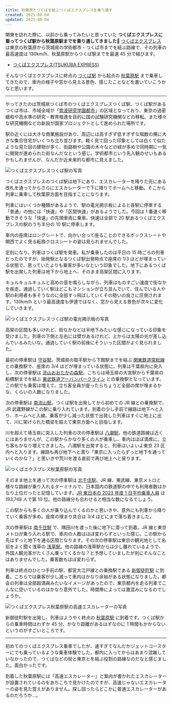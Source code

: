 ```yaml
---
title: 秋葉原とつくばを結ぶつくばエクスプレスを乗り通す
created: 2025-08-04
updated: 2025-08-04
---
```


関東を訪れた際に、以前から乗ってみたいと思っていた **つくばエクスプレスに乗ってつくば駅から秋葉原駅までを乗り通してきました🚃** [つくばエクスプレス](https://www.mir.co.jp/) は東京の秋葉原から茨城県の学術都市・つくば市までを結ぶ路線で、その列車の最高速度は 130km/h、秋葉原駅からつくば駅までを最速 45 分で結びます。

- [つくばエクスプレス(TSUKUBA EXPRESS)](https://www.mir.co.jp/)

そんなつくばエクスプレスに終点の [つくば駅](https://www.mir.co.jp/route_map/tsukuba/) から起点の [秋葉原駅](https://www.mir.co.jp/route_map/akihabara/) まで乗車してきたので、車内の様子や窓から見える景色、感じたことなどを書いていこうかなと思います。

---

やってきたのは茨城県つくば市のつくばエクスプレスつくば駅。つくば駅があるつくば市は、市域全域が「[筑波研究学園都市](https://www.city.tsukuba.lg.jp/soshikikarasagasu/toshikeikakubutoshikeikakuka/gyomuannai/4/3/1002135.html)」の区域となっており、東京の過密緩和や高水準の研究・教育推進を目的に国の試験研究機関などの移転、また様々な研究機関などの新設が国家プロジェクトとして進められた場所です。

駅の近くには大きな商業施設があり、周辺には高すぎず低すぎずな階数の横に大きな集合住宅がいくつも立ち並びます。軽く見て回った印象としては白くて似たような見た目の建物が多く、街路樹や公園の木々などの緑が多めで同時期に一気に開発が進められた街なんだなという感じ。学術都市という先入観のせいもあるかもしれませんが、なんだか近未来的な都市に見えました。

![つくばエクスプレスつくば駅の写真](30c42514-c31d-4898-ed88-3b5ec648b100)

つくばエクスプレスのつくば駅は地下にあり、エスカレーターを降りた先にある改札を通ってからさらにエスカレーターで下に降りてホームへと移動。そこから列車に乗車して秋葉原方面を目指すことになります。

列車にはいくつか種類があるようで、駅の電光掲示板によると各駅に停車する「普通」の他には「快速」や「区間快速」があるようでした。今回は 1 番速く移動できそうな「快速」の先頭車両に乗車。快速は全部で 20 駅あるつくばエクスプレスの駅のうち半分の 10 駅に停車します。

車内の座席はロングシートで、向かい合って座ることのできるボックスシートや関西でよく見る転換クロスシートの姿は見られませんでした。

定刻になり、列車はつくば駅を発車。私が乗車したのは平日の 15 時ごろの列車だったのですが、始発駅となるつくば駅出発時点で座席の 1/3 ほどが埋まっている状態で、思っていたよりも乗客が多いなという印象でした。地下にあるつくば駅を出発した列車は地下から地上へ、そのまま高架区間に入ります。

キュルキュルキュルと高めの音を鳴らしながら、列車はものすごい速度で街なかを疾走。通過していく駅はどこもマンションが立ち並んでいて、住んでいる人や駅の利用者も多そうなのに全部すっ飛ばしていくその勢いの良さに圧倒されます。130km/h という最高速度も伊達ではなく、窓から見える景色が次々に変化していきます。

![つくばエクスプレスつくば駅の電光掲示板の写真](6b7996b9-a721-483e-b158-8f09921eaa00)

高架の区間も多いけれど、街なかなどは半地下みたいな感じになっている印象を受けました。列車の下側と左右には壁があるけれど、上からは太陽の光が差し込んでいるみたいな。通過していく駅の前後にそういった区間がよく見られました。

最初の停車駅は [守谷駅](https://www.mir.co.jp/route_map/moriya/)。茨城県の取手駅から下館駅までを結ぶ [関東鉄道常総線](https://www.kantetsu.co.jp/train/routemap) との乗換駅で、座席の 3/4 ほどが埋まっている状態に。列車は千葉県内に突入し、次の停車駅は [流山おおたかの森駅](https://www.mir.co.jp/route_map/nagareyama-otakanomori/)。こちらは埼玉県の大宮駅から千葉県の船橋駅までを結ぶ [東武鉄道アーバンパークライン](https://www.tobu.co.jp/railway/guide/line/noda_line.html) との乗換駅となっています。この駅でも乗客は増えて、立ち客全員が座ったらちょうど全部の席が埋まるかな、くらいの人数になりました。

次の停車駅は [南流山駅](https://www.mir.co.jp/route_map/minami-nagareyama/)。つくば駅を出発してから初めての JR 線との乗換駅で、JR 武蔵野線がこの駅に乗り入れています。到着の少し手前で線路は地下へと入り、ホームへと入線。乗客が少し減った状態で出発した列車はすぐに地上に出て、川に架けられた橋梁を超えて東京方面へと目指します。

川を超えて埼玉県に突入した列車の次の停車駅は [八潮駅](https://www.mir.co.jp/route_map/yashio/)。他の鉄道路線は近くにはありませんが、この駅からかなり多くの人が乗車し、車内はほぼ満席に。立ち客もかなり増えてきました。八潮駅を出発すると、列車はいよいよ東京 23 区内へと入ります。線路も再び地下へと潜り「東京に入ったらずっと地下を通っていくのかな？」と思いきや荒川を渡る直前で再び地上へと戻ります。

![つくばエクスプレス秋葉原駅の写真](f55f246b-3986-499d-bc52-6cfce1f87600)

そのまま地上を通って次の停車駅は [北千住駅](https://www.mir.co.jp/route_map/kita-senju/)。JR 線、東武線、東京メトロと様々な路線が乗り入れるターミナルで、日本国内の鉄道駅の中でも利用者数はかなり上位だったと記憶しています。[JR 東日本の 2023 年度 1 日平均乗車人員](https://www.jreast.co.jp/passenger/) は 193,748 人で第 10 位。他の路線分も合わせると相当な数になるでしょう。

この駅からも多くの人が乗り込んでくるのかと思いきや、意外にも列車から降りていく乗客が多め。座席の埋まり具合は 3/4 ほどにまで落ち着きました。

次の停車駅は [南千住駅](https://www.mir.co.jp/route_map/minami-senju/) で、隅田川を渡った後に地下に潜って到着。JR 線と東京メトロが乗り入れる駅で、車内の人数はほぼ変わらずといった感じ。この駅から先はずっと地下を通る区間となります。その次の停車駅は東京の観光地として名前をよく聞く浅草の [浅草駅](https://www.mir.co.jp/route_map/asakusa/)。他の路線の浅草駅からは少し離れているようで、外国人観光客がたくさん乗ってくるかな？と予想していましたが別にそんなことはありませんでした。乗客数もほぼ変わらず。

列車は終点のひとつ手前の駅、都営大江戸線との乗換駅である [新御徒町駅](https://www.mir.co.jp/route_map/shin-okachimachi/) に到着。こちらでは乗客が少し減って車内はかなり余裕がある状態になりました。都会の列車は全部超満員みたいなイメージがあったので、東京都内を走る列車でこんなに空いているのはかなり意外でした。時間帯によっては激混みになるのでしょうか。

![つくばエクスプレス秋葉原駅の高速エスカレーターの写真](d19b1b78-cd59-489b-d967-7e349ebc1000)

新御徒町駅を出発し、列車はようやく終点の [秋葉原駅](https://www.mir.co.jp/route_map/akihabara/) に到着です。つくば駅からの乗車時間はわずか 45 分、かなり距離があるはずなのに 1 時間もかからないというのがすごいところです。

---

初めてのつくばエクスプレス乗車でしたが、速すぎてなんだかジェットコースターにでも乗っているような乗車体験でした。都内に入ってからはあまり混雑していなかったので、つくばなどの街と東京とを結ぶ役割の路線なのだなと感じました。面白かったです。

到着した秋葉原駅には「高速エスカレーター」と案内が書かれたエスカレーターが設置されているのをあちこちで見かけたのですが、高速じゃないエスカレーターの姿を見た覚えがありません。探し回ったらどこかに普通エスカレーターがあるのだろうか…。
